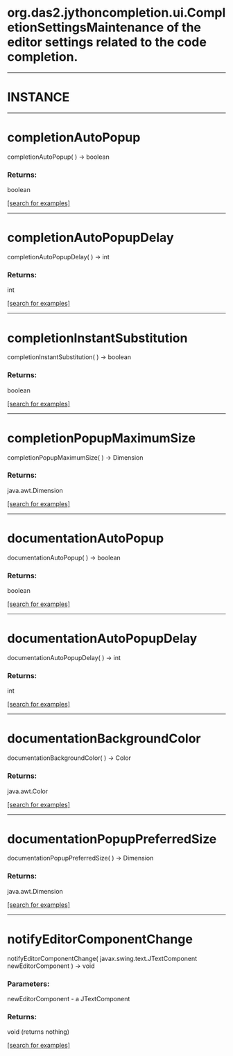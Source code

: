 # org.das2.jythoncompletion.ui.CompletionSettingsMaintenance of the editor settings related to the code completion.
***
<a name="INSTANCE"></a>
# INSTANCE



***
<a name="completionAutoPopup"></a>
# completionAutoPopup
completionAutoPopup(  ) &rarr; boolean



### Returns:
boolean


<a href="https://github.com/autoplot/dev/search?q=completionAutoPopup&unscoped_q=completionAutoPopup">[search for examples]</a>

***
<a name="completionAutoPopupDelay"></a>
# completionAutoPopupDelay
completionAutoPopupDelay(  ) &rarr; int



### Returns:
int


<a href="https://github.com/autoplot/dev/search?q=completionAutoPopupDelay&unscoped_q=completionAutoPopupDelay">[search for examples]</a>

***
<a name="completionInstantSubstitution"></a>
# completionInstantSubstitution
completionInstantSubstitution(  ) &rarr; boolean



### Returns:
boolean


<a href="https://github.com/autoplot/dev/search?q=completionInstantSubstitution&unscoped_q=completionInstantSubstitution">[search for examples]</a>

***
<a name="completionPopupMaximumSize"></a>
# completionPopupMaximumSize
completionPopupMaximumSize(  ) &rarr; Dimension



### Returns:
java.awt.Dimension


<a href="https://github.com/autoplot/dev/search?q=completionPopupMaximumSize&unscoped_q=completionPopupMaximumSize">[search for examples]</a>

***
<a name="documentationAutoPopup"></a>
# documentationAutoPopup
documentationAutoPopup(  ) &rarr; boolean



### Returns:
boolean


<a href="https://github.com/autoplot/dev/search?q=documentationAutoPopup&unscoped_q=documentationAutoPopup">[search for examples]</a>

***
<a name="documentationAutoPopupDelay"></a>
# documentationAutoPopupDelay
documentationAutoPopupDelay(  ) &rarr; int



### Returns:
int


<a href="https://github.com/autoplot/dev/search?q=documentationAutoPopupDelay&unscoped_q=documentationAutoPopupDelay">[search for examples]</a>

***
<a name="documentationBackgroundColor"></a>
# documentationBackgroundColor
documentationBackgroundColor(  ) &rarr; Color



### Returns:
java.awt.Color


<a href="https://github.com/autoplot/dev/search?q=documentationBackgroundColor&unscoped_q=documentationBackgroundColor">[search for examples]</a>

***
<a name="documentationPopupPreferredSize"></a>
# documentationPopupPreferredSize
documentationPopupPreferredSize(  ) &rarr; Dimension



### Returns:
java.awt.Dimension


<a href="https://github.com/autoplot/dev/search?q=documentationPopupPreferredSize&unscoped_q=documentationPopupPreferredSize">[search for examples]</a>

***
<a name="notifyEditorComponentChange"></a>
# notifyEditorComponentChange
notifyEditorComponentChange( javax.swing.text.JTextComponent newEditorComponent ) &rarr; void



### Parameters:
newEditorComponent - a JTextComponent

### Returns:
void (returns nothing)


<a href="https://github.com/autoplot/dev/search?q=notifyEditorComponentChange&unscoped_q=notifyEditorComponentChange">[search for examples]</a>

